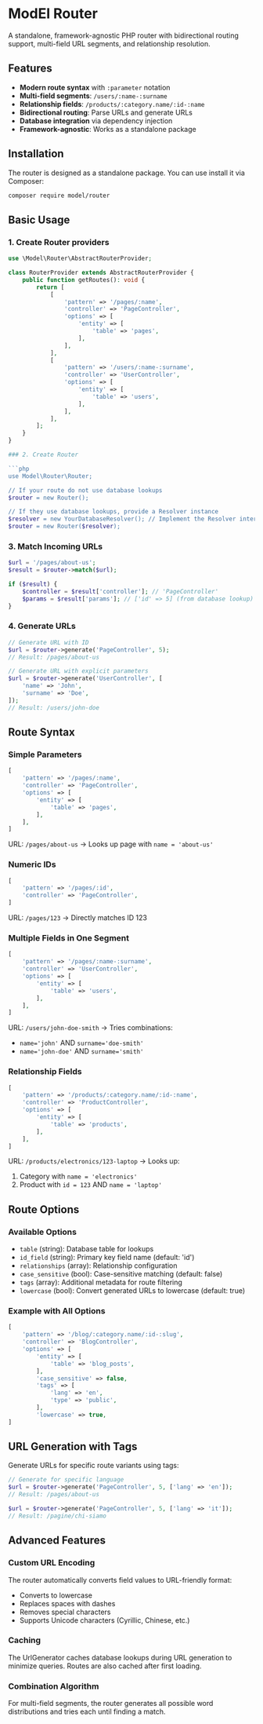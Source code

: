 # ModEl Router

A standalone, framework-agnostic PHP router with bidirectional routing support, multi-field URL segments, and relationship resolution.

## Features

- **Modern route syntax** with `:parameter` notation
- **Multi-field segments**: `/users/:name-:surname`
- **Relationship fields**: `/products/:category.name/:id-:name`
- **Bidirectional routing**: Parse URLs and generate URLs
- **Database integration** via dependency injection
- **Framework-agnostic**: Works as a standalone package

## Installation

The router is designed as a standalone package. You can use install it via Composer:

```bash
composer require model/router
```

## Basic Usage

### 1. Create Router providers

```php
use \Model\Router\AbstractRouterProvider;

class RouterProvider extends AbstractRouterProvider {
    public function getRoutes(): void {
        return [
            [
                'pattern' => '/pages/:name',
                'controller' => 'PageController',
                'options' => [
                    'entity' => [
                        'table' => 'pages',
                    ],
                ],
            ],
            [
                'pattern' => '/users/:name-:surname',
                'controller' => 'UserController',
                'options' => [
                    'entity' => [
                        'table' => 'users',
                    ],
                ],
            ],
        ];
    }
}

### 2. Create Router

```php
use Model\Router\Router;

// If your route do not use database lookups
$router = new Router();

// If they use database lookups, provide a Resolver instance
$resolver = new YourDatabaseResolver(); // Implement the Resolver interface
$router = new Router($resolver);
```

### 3. Match Incoming URLs

```php
$url = '/pages/about-us';
$result = $router->match($url);

if ($result) {
	$controller = $result['controller']; // 'PageController'
	$params = $result['params']; // ['id' => 5] (from database lookup)
}
```

### 4. Generate URLs

```php
// Generate URL with ID
$url = $router->generate('PageController', 5);
// Result: /pages/about-us

// Generate URL with explicit parameters
$url = $router->generate('UserController', [
	'name' => 'John',
	'surname' => 'Doe',
]);
// Result: /users/john-doe
```

## Route Syntax

### Simple Parameters

```php
[
    'pattern' => '/pages/:name',
    'controller' => 'PageController',
    'options' => [
        'entity' => [
            'table' => 'pages',
        ],
    ],
]
```

URL: `/pages/about-us` → Looks up page with `name = 'about-us'`

### Numeric IDs

```php
[
    'pattern' => '/pages/:id',
    'controller' => 'PageController',
]
```

URL: `/pages/123` → Directly matches ID 123

### Multiple Fields in One Segment

```php
[
    'pattern' => '/pages/:name-:surname',
    'controller' => 'UserController',
    'options' => [
        'entity' => [
            'table' => 'users',
        ],
    ],
]
```

URL: `/users/john-doe-smith` → Tries combinations:
- `name='john'` AND `surname='doe-smith'`
- `name='john-doe'` AND `surname='smith'`

### Relationship Fields

```php
[
    'pattern' => '/products/:category.name/:id-:name',
    'controller' => 'ProductController',
    'options' => [
        'entity' => [
            'table' => 'products',
        ],
    ],
]
```

URL: `/products/electronics/123-laptop` → Looks up:
1. Category with `name = 'electronics'`
2. Product with `id = 123` AND `name = 'laptop'`

## Route Options

### Available Options

- `table` (string): Database table for lookups
- `id_field` (string): Primary key field name (default: 'id')
- `relationships` (array): Relationship configuration
- `case_sensitive` (bool): Case-sensitive matching (default: false)
- `tags` (array): Additional metadata for route filtering
- `lowercase` (bool): Convert generated URLs to lowercase (default: true)

### Example with All Options

```php
[
    'pattern' => '/blog/:category.name/:id-:slug',
    'controller' => 'BlogController',
    'options' => [
        'entity' => [
            'table' => 'blog_posts',
        ],
        'case_sensitive' => false,
        'tags' => [
            'lang' => 'en',
            'type' => 'public',
        ],
        'lowercase' => true,
]
```

## URL Generation with Tags

Generate URLs for specific route variants using tags:

```php
// Generate for specific language
$url = $router->generate('PageController', 5, ['lang' => 'en']);
// Result: /pages/about-us

$url = $router->generate('PageController', 5, ['lang' => 'it']);
// Result: /pagine/chi-siamo
```

## Advanced Features

### Custom URL Encoding

The router automatically converts field values to URL-friendly format:
- Converts to lowercase
- Replaces spaces with dashes
- Removes special characters
- Supports Unicode characters (Cyrillic, Chinese, etc.)

### Caching

The UrlGenerator caches database lookups during URL generation to minimize queries.
Routes are also cached after first loading.

### Combination Algorithm

For multi-field segments, the router generates all possible word distributions and tries each until finding a match.
